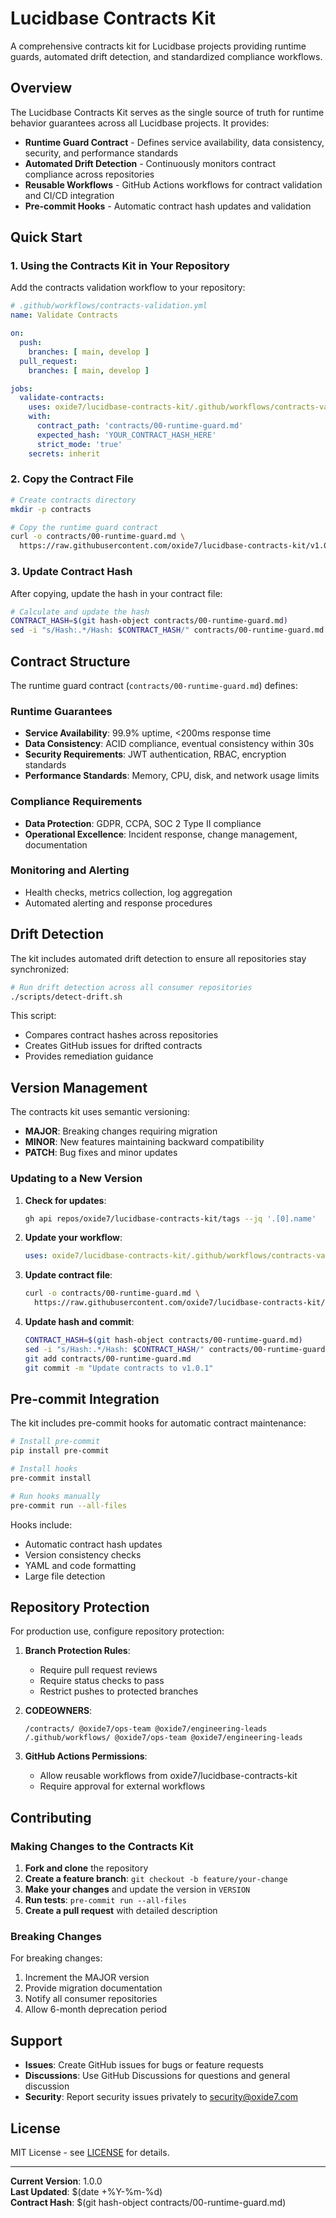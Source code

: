# Lucidbase Contracts Kit

A comprehensive contracts kit for Lucidbase projects providing runtime guards, automated drift detection, and standardized compliance workflows.

## Overview

The Lucidbase Contracts Kit serves as the single source of truth for runtime behavior guarantees across all Lucidbase projects. It provides:

- **Runtime Guard Contract** - Defines service availability, data consistency, security, and performance standards
- **Automated Drift Detection** - Continuously monitors contract compliance across repositories
- **Reusable Workflows** - GitHub Actions workflows for contract validation and CI/CD integration
- **Pre-commit Hooks** - Automatic contract hash updates and validation

## Quick Start

### 1. Using the Contracts Kit in Your Repository

Add the contracts validation workflow to your repository:

```yaml
# .github/workflows/contracts-validation.yml
name: Validate Contracts

on:
  push:
    branches: [ main, develop ]
  pull_request:
    branches: [ main, develop ]

jobs:
  validate-contracts:
    uses: oxide7/lucidbase-contracts-kit/.github/workflows/contracts-validation.yml@v1.0.0
    with:
      contract_path: 'contracts/00-runtime-guard.md'
      expected_hash: 'YOUR_CONTRACT_HASH_HERE'
      strict_mode: 'true'
    secrets: inherit
```

### 2. Copy the Contract File

```bash
# Create contracts directory
mkdir -p contracts

# Copy the runtime guard contract
curl -o contracts/00-runtime-guard.md \
  https://raw.githubusercontent.com/oxide7/lucidbase-contracts-kit/v1.0.0/contracts/00-runtime-guard.md
```

### 3. Update Contract Hash

After copying, update the hash in your contract file:

```bash
# Calculate and update the hash
CONTRACT_HASH=$(git hash-object contracts/00-runtime-guard.md)
sed -i "s/Hash:.*/Hash: $CONTRACT_HASH/" contracts/00-runtime-guard.md
```

## Contract Structure

The runtime guard contract (`contracts/00-runtime-guard.md`) defines:

### Runtime Guarantees
- **Service Availability**: 99.9% uptime, <200ms response time
- **Data Consistency**: ACID compliance, eventual consistency within 30s
- **Security Requirements**: JWT authentication, RBAC, encryption standards
- **Performance Standards**: Memory, CPU, disk, and network usage limits

### Compliance Requirements
- **Data Protection**: GDPR, CCPA, SOC 2 Type II compliance
- **Operational Excellence**: Incident response, change management, documentation

### Monitoring and Alerting
- Health checks, metrics collection, log aggregation
- Automated alerting and response procedures

## Drift Detection

The kit includes automated drift detection to ensure all repositories stay synchronized:

```bash
# Run drift detection across all consumer repositories
./scripts/detect-drift.sh
```

This script:
- Compares contract hashes across repositories
- Creates GitHub issues for drifted contracts
- Provides remediation guidance

## Version Management

The contracts kit uses semantic versioning:

- **MAJOR**: Breaking changes requiring migration
- **MINOR**: New features maintaining backward compatibility  
- **PATCH**: Bug fixes and minor updates

### Updating to a New Version

1. **Check for updates**:
   ```bash
   gh api repos/oxide7/lucidbase-contracts-kit/tags --jq '.[0].name'
   ```

2. **Update your workflow**:
   ```yaml
   uses: oxide7/lucidbase-contracts-kit/.github/workflows/contracts-validation.yml@v1.0.1
   ```

3. **Update contract file**:
   ```bash
   curl -o contracts/00-runtime-guard.md \
     https://raw.githubusercontent.com/oxide7/lucidbase-contracts-kit/v1.0.1/contracts/00-runtime-guard.md
   ```

4. **Update hash and commit**:
   ```bash
   CONTRACT_HASH=$(git hash-object contracts/00-runtime-guard.md)
   sed -i "s/Hash:.*/Hash: $CONTRACT_HASH/" contracts/00-runtime-guard.md
   git add contracts/00-runtime-guard.md
   git commit -m "Update contracts to v1.0.1"
   ```

## Pre-commit Integration

The kit includes pre-commit hooks for automatic contract maintenance:

```bash
# Install pre-commit
pip install pre-commit

# Install hooks
pre-commit install

# Run hooks manually
pre-commit run --all-files
```

Hooks include:
- Automatic contract hash updates
- Version consistency checks
- YAML and code formatting
- Large file detection

## Repository Protection

For production use, configure repository protection:

1. **Branch Protection Rules**:
   - Require pull request reviews
   - Require status checks to pass
   - Restrict pushes to protected branches

2. **CODEOWNERS**:
   ```
   /contracts/ @oxide7/ops-team @oxide7/engineering-leads
   /.github/workflows/ @oxide7/ops-team @oxide7/engineering-leads
   ```

3. **GitHub Actions Permissions**:
   - Allow reusable workflows from oxide7/lucidbase-contracts-kit
   - Require approval for external workflows

## Contributing

### Making Changes to the Contracts Kit

1. **Fork and clone** the repository
2. **Create a feature branch**: `git checkout -b feature/your-change`
3. **Make your changes** and update the version in `VERSION`
4. **Run tests**: `pre-commit run --all-files`
5. **Create a pull request** with detailed description

### Breaking Changes

For breaking changes:
1. Increment the MAJOR version
2. Provide migration documentation
3. Notify all consumer repositories
4. Allow 6-month deprecation period

## Support

- **Issues**: Create GitHub issues for bugs or feature requests
- **Discussions**: Use GitHub Discussions for questions and general discussion
- **Security**: Report security issues privately to security@oxide7.com

## License

MIT License - see [LICENSE](LICENSE) for details.

---

**Current Version**: 1.0.0  
**Last Updated**: $(date +%Y-%m-%d)  
**Contract Hash**: $(git hash-object contracts/00-runtime-guard.md)
